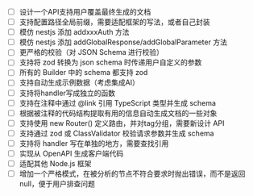 - [ ] 设计一个API支持用户覆盖最终生成的文档
- [ ] 支持配置路径全局前缀，需要适配框架的写法，或者自己封装
- [ ] 模仿 nestjs 添加 addxxxAuth 方法
- [ ] 模仿 nestjs 添加 addGlobalResponse/addGlobalParameter 方法
- [ ] 更严格的校验（对 JSON Schema 进行校验）
- [ ] 支持将 zod 转换为 json schema 时传递用户自定义的参数
- [ ] 所有的 Builder 中的 schema 都支持 zod
- [ ] 支持自动生成示例数据（考虑集成AI）
- [ ] 支持将handler写成独立的函数
- [ ] 支持在注释中通过 @link 引用 TypeScript 类型并生成 schema
- [ ] 根据被注释的代码结构提取有用的信息自动生成文档的一些对象
- [ ] 支持使用 new Router() 定义路由，并对tag分组，需要新设计 API
- [ ] 支持通过 zod 或 ClassValidator 校验请求参数并生成 schema
- [ ] 支持将 handler 写在单独的地方，需要查找引用
- [ ] 实现从 OpenAPI 生成客户端代码
- [ ] 适配其他 Node.js 框架
- [ ] 增加一个严格模式，在被分析的节点不符合要求时抛出错误，而不是返回null，便于用户排查问题
